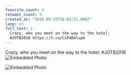 ```yaml
---
favorite_count: 4
retweet_count: 0
created_at: "2018-05-25T16:02:51.000Z"
lang: en
full_text: |-
  Crazy, who you meet on the way to the hotel:
  #JOTB2018 https://t.co/CzP4Dmlvpm
---
```


Crazy, who you meet on the way to the hotel: #JOTB2018
![Embedded Photo](https://twitter-media-coderbyheart.s3.eu-north-1.amazonaws.com/1000044536016621574-DeDfLF7X4AAH_kV.jpg)

![Embedded Photo](https://twitter-media-coderbyheart.s3.eu-north-1.amazonaws.com/1000044536016621574-DeDfMTAWAAUoLC5.jpg)
